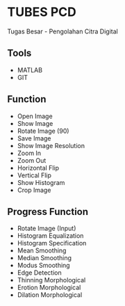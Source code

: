 # TUBES PCD
Tugas Besar - Pengolahan Citra Digital

## Tools
* MATLAB
* GIT

## Function
* Open Image
* Show Image
* Rotate Image (90)
* Save Image
* Show Image Resolution
* Zoom In
* Zoom Out
* Horizontal Flip
* Vertical Flip
* Show Histogram
* Crop Image

## Progress Function
* Rotate Image (Input)
* Histogram Equalization
* Histogram Specification
* Mean Smoothing
* Median Smoothing
* Modus Smoothing
* Edge Detection
* Thinning Morphological
* Erotion Morphological
* Dilation Morphological